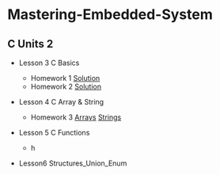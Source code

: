 # Mastering-Embedded-System

  ## C Units 2
-  Lesson 3 C Basics
      -  Homework 1 [Solution](https://github.com/OmarAdelShalaan/Mastering-Embedded-System/tree/main/My%20Assignment/my%20C%20Solution/Unit%202/Lecture%203%20C%20Basics%20ASS/Homework%201)
      -  Homework 2 [Solution](https://github.com/OmarAdelShalaan/Mastering-Embedded-System/tree/main/My%20Assignment/my%20C%20Solution/Unit%202/Lecture%203%20C%20Basics%20ASS/Homework%202)
 -  Lesson 4 C Array & String
      -  Homework 3 [Arrays](https://github.com/OmarAdelShalaan/Mastering-Embedded-System/tree/main/My%20Assignment/my%20C%20Solution/Unit%202/Lesson%204%20C%20Array%20%26%20String/Homework%203%20Array)   [Strings](https://github.com/OmarAdelShalaan/Mastering-Embedded-System/tree/main/My%20Assignment/my%20C%20Solution/Unit%202/Lesson%204%20C%20Array%20%26%20String/Homework%203%20String)
      
  -  Lesson 5 C Functions
      -  h
  -  Lesson6 Structures_Union_Enum
